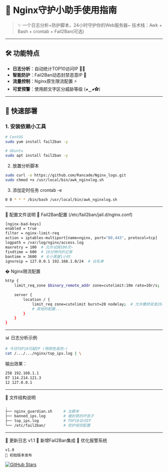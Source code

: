 # 🎀 Nginx守护小助手使用指南

> ✨ 一个日志分析+防护脚本，24小时守护你的Web服务器~
> 技术栈：Awk + Bash + crontab + Fail2Ban(可选)

---

## 🛠️ 功能特点
- **日志分析**：自动统计TOP10访问IP 🕵️‍♀️
- **智能防护**：Fail2Ban动态封禁恶意IP 🚫
- **流量控制**：Nginx原生限流配置 ⚡
- **可爱预警**：使用颜文字区分威胁等级 (◕‿◕✿)

---

## 🧸 快速部署

### 1. 安装依赖小工具
```bash
# CentOS 
sudo yum install fail2ban -y

# Ubuntu 
sudo apt install fail2ban -y
```
2. 放置分析脚本
```bash
sudo curl -o https://github.com/Rancade/Nginx_logs.git
sudo chmod +x /usr/local/bin/awk_nginxlog.sh
```
3. 添加定时任务
crontab -e
```bash
0 0 * * * /bin/bash /usr/local/bin/awk_nginxlog.sh
```

---

🌈 配置文件说明
🎀 Fail2Ban配置 (/etc/fail2ban/jail.d/nginx.conf)
```bash
[nginx-bad-boys]
enabled = true
filter = nginx-limit-req
action = iptables-multiport[name=nginx, port="80,443", protocol=tcp]
logpath = /var/log/nginx/access.log
maxretry = 100  # 允许试探100次~
findtime = 600  # 10分钟内的记录
bantime = 3600  # 关小黑屋1小时
ignoreip = 127.0.0.1 192.168.1.0/24  # 白名单
```
� Nginx限流配置
```bash
http {
    limit_req_zone $binary_remote_addr zone=cutelimit:10m rate=10r/s;  # 每秒10次请求
    
    server {
        location / {
            limit_req zone=cutelimit burst=20 nodelay;  # 允许撒娇突发20次
            # 其他的配置...
        }
    }
}
```
---

📊 日志分析示例
```bash
# 今日TOP10可疑IP (带颜色高亮~)
cat /.../.../nginx/top_ips.log | \
```
输出效果：
```bash
258 192.168.1.1     
87 114.214.121.3   
12 127.0.0.1      
```
---

🎀 文件结构说明
```bash
.
├── nginx_guardian.sh     # 主脚本
├── banned_ips.log        # 被封禁的坏孩子
├── top_ips.log           # TOP10访问IP
└── /etc/fail2ban/        # 防护规则配置
```

---

📜 更新日志
    v1.1
    🎀 新增Fail2Ban集成
    🐾 优化报警系统

    v1.0
    🍰 初始版本发布

[![GitHub Stars](https://img.shields.io/github/stars/yourname/server-guardian?style=social)](https://github.com/Rancade/Nginx_logs.git)
